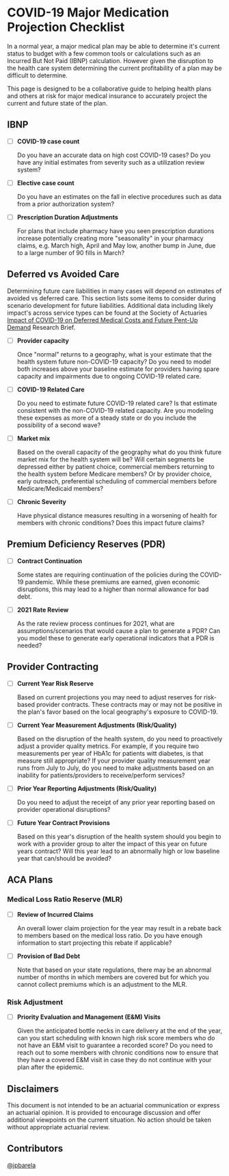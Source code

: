 # COVID-19 Major Medication Projection Checklist

In a normal year, a major medical plan may be able to determine it's current status to budget with a
few common tools or calculations such as an Incurred But Not Paid (IBNP) calculation. However given
the disruption to the health care system determining the current profitability of a plan may be
difficult to determine.

This page is designed to be a collaborative guide to helping health plans and others at risk for
major medical insurance to accurately project the current and future state of the plan.

## IBNP

- [ ] **COVID-19 case count**

    Do you have an accurate data on high cost COVID-19 cases? Do you have any initial estimates
    from severity such as a utilization review system?
- [ ] **Elective case count**

    Do you have an estimates on the fall in elective procedures such as data from a prior
    authorization system?
- [ ] **Prescription Duration Adjustments**

    For plans that include pharmacy have you seen prescription durations increase potentially
    creating more "seasonality" in your pharmacy claims, e.g. March high, April and May low, another
    bump in June, due to a large number of 90 fills in March?

## Deferred vs Avoided Care

Determining future care liabilities in many cases will depend on estimates of avoided vs deferred
care. This section lists some items to consider during scenario development for future liabilities.
Additional data including likely impact's across service types can be found at the Society of
Actuaries [Impact of COVID-19 on Deferred Medical Costs and Future Pent-Up
Demand](https://www.soa.org/resources/research-reports/2020/covid-19-deferred-medical-cost/)
Research Brief.

- [ ] **Provider capacity**

    Once "normal" returns to a geography, what is your estimate that the health system future
    non-COVID-19 capacity? Do you need to model both increases above your baseline estimate for
    providers having spare capacity and impairments due to ongoing COVID-19 related care.
- [ ] **COVID-19 Related Care**

    Do you need to estimate future COVID-19 related care? Is that estimate consistent with the
    non-COVID-19 related capacity. Are you modeling these expenses as more of a steady state or do
    you include the possibility of a second wave?
- [ ] **Market mix**

    Based on the overall capacity of the geography what do you think future market mix for the
    health system will be? Will certain segments be depressed either by patient choice, commercial
    members returning to the health system before Medicare members? Or by provider choice, early
    outreach, preferential scheduling of commercial members before Medicare/Medicaid members?
- [ ] **Chronic Severity**

    Have physical distance measures resulting in a worsening of health for members with chronic
    conditions? Does this impact future claims?

## Premium Deficiency Reserves (PDR)

- [ ] **Contract Continuation**

    Some states are requiring continuation of the policies during the COVID-19 pandemic. While these
    premiums are earned, given economic disruptions, this may lead to a higher than normal allowance
    for bad debt.
- [ ] **2021 Rate Review**

    As the rate review process continues for 2021, what are assumptions/scenarios that would cause
    a plan to generate a PDR? Can you model these to generate early operational indicators that a
    PDR is needed?

## Provider Contracting

- [ ] **Current Year Risk Reserve**

    Based on current projections you may need to adjust reserves for risk-based provider contracts.
    These contracts may or may not be positive in the plan's favor based on the local geography's
    exposure to COVID-19.
- [ ] **Current Year Measurement Adjustments (Risk/Quality)**

    Based on the disruption of the health system, do you need to proactively adjust a provider
    quality metrics. For example, if you require two measurements per year of HbA1c for patients
    witt diabetes, is that measure still appropriate? If your provider quality measurement year runs
    from July to July, do you need to make adjustments based on an inability for patients/providers
    to receive/perform services?
- [ ] **Prior Year Reporting Adjustments (Risk/Quality)**

    Do you need to adjust the receipt of any prior year reporting based on provider operational disruptions?
- [ ] **Future Year Contract Provisions**

    Based on this year's disruption of the health system should you begin to work with a provider
    group to alter the impact of this year on future years contract? Will this year lead to an
    abnormally high or low baseline year that can/should be avoided?

## ACA Plans

### Medical Loss Ratio Reserve (MLR)

- [ ] **Review of Incurred Claims**

    An overall lower claim projection for the year may result in a rebate back to members based on
    the medical loss ratio. Do you have enough information to start projecting this rebate if
    applicable?
- [ ] **Provision of Bad Debt**

    Note that based on your state regulations, there may be an abnormal number of months in which
    members are covered but for which you cannot collect premiums which is an adjustment to the MLR.

### Risk Adjustment

- [ ] **Priority Evaluation and Management (E&M) Visits**

    Given the anticipated bottle necks in care delivery at the end of the year, can you start
    scheduling with known high risk score members who do not have an E&M visit to guarantee a
    recorded score? Do you need to reach out to some members with chronic conditions now to ensure
    that they have a covered E&M visit in case they do not continue with your plan after the
    epidemic.

## Disclaimers

This document is not intended to be an actuarial communication or express an actuarial opinion. It
is provided to encourage discussion and offer additional viewpoints on the current situation. No
action should be taken without appropriate actuarial review.

## Contributors

[@jpbarela](https://github.com/jpbarela)
